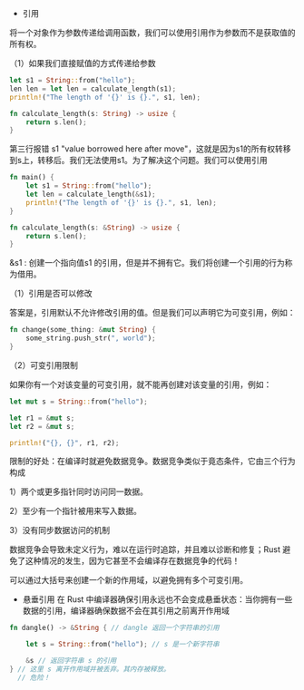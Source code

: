 + 引用

将一个对象作为参数传递给调用函数，我们可以使用引用作为参数而不是获取值的所有权。

（1）如果我们直接赋值的方式传递给参数
```rust
let s1 = String::from("hello");
len len = let len = calculate_length(s1);
println!("The length of '{}' is {}.", s1, len);

fn calculate_length(s: String) -> usize {
    return s.len();
}
```
第三行报错 s1 "value borrowed here after move"，这就是因为s1的所有权转移到s上，转移后。我们无法使用s1。为了解决这个问题。我们可以使用引用
```rust
fn main() {
    let s1 = String::from("hello");
    let len = calculate_length(&s1);
    println!("The length of '{}' is {}.", s1, len);
}

fn calculate_length(s: &String) -> usize {
    return s.len();
}
```

&s1 : 创建一个指向值s1 的引用，但是并不拥有它。我们将创建一个引用的行为称为借用。

（1）引用是否可以修改

答案是，引用默认不允许修改引用的值。但是我们可以声明它为可变引用，例如：
```rust
fn change(some_thing: &mut String) {
    some_string.push_str(", world");
}
```

（2）可变引用限制

如果你有一个对该变量的可变引用，就不能再创建对该变量的引用，例如：
```rust
let mut s = String::from("hello");

let r1 = &mut s;
let r2 = &mut s;

println!("{}, {}", r1, r2);
```

限制的好处：在编译时就避免数据竞争。数据竞争类似于竟态条件，它由三个行为构成

1）两个或更多指针同时访问同一数据。

2）至少有一个指针被用来写入数据。

3）没有同步数据访问的机制

数据竞争会导致未定义行为，难以在运行时追踪，并且难以诊断和修复；Rust 避免了这种情况的发生，因为它甚至不会编译存在数据竞争的代码！

可以通过大括号来创建一个新的作用域，以避免拥有多个可变引用。

+ 悬垂引用
在 Rust 中编译器确保引用永远也不会变成悬垂状态：当你拥有一些数据的引用，编译器确保数据不会在其引用之前离开作用域
```rust
fn dangle() -> &String { // dangle 返回一个字符串的引用

    let s = String::from("hello"); // s 是一个新字符串

    &s // 返回字符串 s 的引用
} // 这里 s 离开作用域并被丢弃。其内存被释放。
  // 危险！
```
